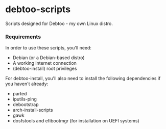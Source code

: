 # debtoo-scripts
Scripts designed for Debtoo - my own Linux distro.

### Requirements
In order to use these scripts, you'll need:
  - Debian (or a Debian-based distro)
  - A working internet connection
  - (debtoo-install) root privileges
 
 For debtoo-install, you'll also need to install the following dependencies if you haven't already:
  - parted
  - iputils-ping
  - debootstrap
  - arch-install-scripts
  - gawk
  - dosfstools and efibootmgr (for installation on UEFI systems)

